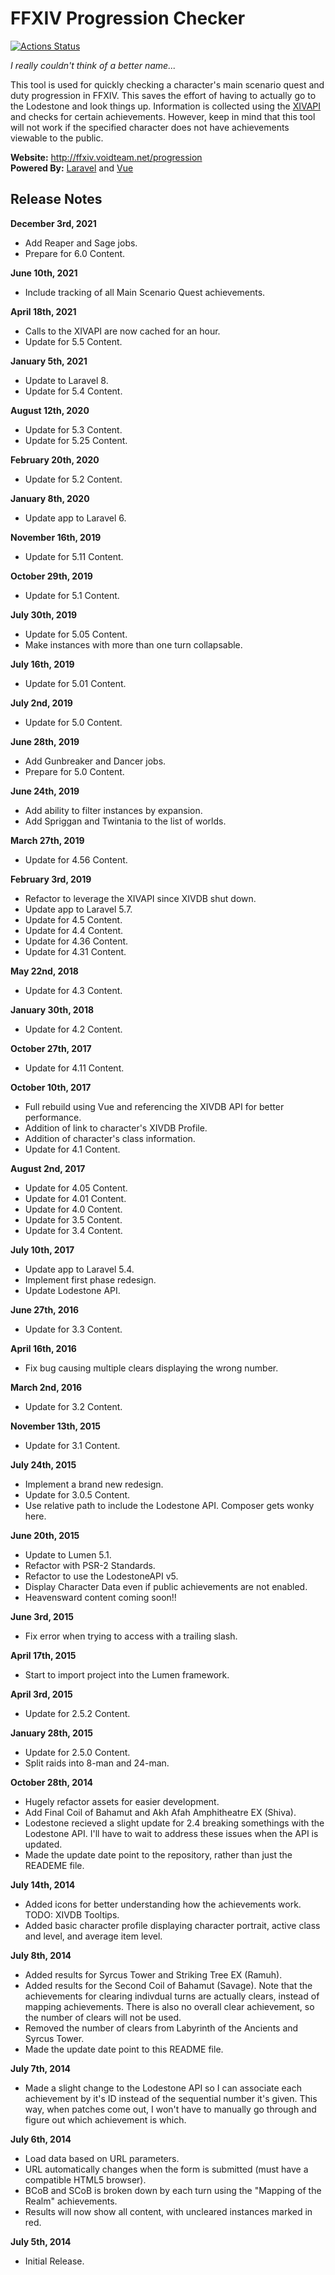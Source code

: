 FFXIV Progression Checker
=========================
[![Actions Status](https://github.com/Colbydude/FFXIVProgressionChecker/workflows/CI/badge.svg)](https://github.com/Colbydude/FFXIVProgressionChecker/actions)

_I really couldn't think of a better name..._

This tool is used for quickly checking a character's main scenario quest and duty progression in FFXIV. This saves the effort of having to actually go to the Lodestone and look things up. Information is collected using the [XIVAPI](https://xivapi.com) and checks for certain achievements. However, keep in mind that this tool will not work if the specified character does not have achievements viewable to the public.

**Website:** http://ffxiv.voidteam.net/progression  
**Powered By:** [Laravel](https://laravel.com/) and [Vue](https://vuejs.org/)

Release Notes
-------------
**December 3rd, 2021**
- Add Reaper and Sage jobs.
- Prepare for 6.0 Content.

**June 10th, 2021**
- Include tracking of all Main Scenario Quest achievements.

**April 18th, 2021**
- Calls to the XIVAPI are now cached for an hour.
- Update for 5.5 Content.

**January 5th, 2021**
- Update to Laravel 8.
- Update for 5.4 Content.

**August 12th, 2020**
- Update for 5.3 Content.
- Update for 5.25 Content.

**February 20th, 2020**
- Update for 5.2 Content.

**January 8th, 2020**
- Update app to Laravel 6.

**November 16th, 2019**
- Update for 5.11 Content.

**October 29th, 2019**
- Update for 5.1 Content.

**July 30th, 2019**
- Update for 5.05 Content.
- Make instances with more than one turn collapsable.

**July 16th, 2019**
- Update for 5.01 Content.

**July 2nd, 2019**
- Update for 5.0 Content.

**June 28th, 2019**
- Add Gunbreaker and Dancer jobs.
- Prepare for 5.0 Content.

**June 24th, 2019**
- Add ability to filter instances by expansion.
- Add Spriggan and Twintania to the list of worlds.

**March 27th, 2019**
- Update for 4.56 Content.

**February 3rd, 2019**
- Refactor to leverage the XIVAPI since XIVDB shut down.
- Update app to Laravel 5.7.
- Update for 4.5 Content.
- Update for 4.4 Content.
- Update for 4.36 Content.
- Update for 4.31 Content.

**May 22nd, 2018**
- Update for 4.3 Content.

**January 30th, 2018**
- Update for 4.2 Content.

**October 27th, 2017**
- Update for 4.11 Content.

**October 10th, 2017**
- Full rebuild using Vue and referencing the XIVDB API for better performance.
- Addition of link to character's XIVDB Profile.
- Addition of character's class information.
- Update for 4.1 Content.

**August 2nd, 2017**
- Update for 4.05 Content.
- Update for 4.01 Content.
- Update for 4.0 Content.
- Update for 3.5 Content.
- Update for 3.4 Content.

**July 10th, 2017**
 - Update app to Laravel 5.4.
 - Implement first phase redesign.
 - Update Lodestone API.

**June 27th, 2016**
 - Update for 3.3 Content.

**April 16th, 2016**
 - Fix bug causing multiple clears displaying the wrong number.

**March 2nd, 2016**
 - Update for 3.2 Content.

**November 13th, 2015**
 - Update for 3.1 Content.

**July 24th, 2015**
 - Implement a brand new redesign.
 - Update for 3.0.5 Content.
 - Use relative path to include the Lodestone API. Composer gets wonky here.

**June 20th, 2015**
 - Update to Lumen 5.1.
 - Refactor with PSR-2 Standards.
 - Refactor to use the LodestoneAPI v5.
 - Display Character Data even if public achievements are not enabled.
 - Heavensward content coming soon!!

**June 3rd, 2015**
 - Fix error when trying to access with a trailing slash.

**April 17th, 2015**
 - Start to import project into the Lumen framework.

**April 3rd, 2015**
 - Update for 2.5.2 Content.

**January 28th, 2015**
 - Update for 2.5.0 Content.
 - Split raids into 8-man and 24-man.

**October 28th, 2014**
 - Hugely refactor assets for easier development.
 - Add Final Coil of Bahamut and Akh Afah Amphitheatre EX (Shiva).
 - Lodestone recieved a slight update for 2.4 breaking somethings with the Lodestone API. I'll have to wait to address these issues when the API is updated.
 - Made the update date point to the repository, rather than just the READEME file.

**July 14th, 2014**
 - Added icons for better understanding how the achievements work. TODO: XIVDB Tooltips.
 - Added basic character profile displaying character portrait, active class and level, and average item level.

**July 8th, 2014**
 - Added results for Syrcus Tower and Striking Tree EX (Ramuh).
 - Added results for the Second Coil of Bahamut (Savage). Note that the achievements for clearing indivdual turns are actually clears, instead of mapping achievements. There is also no overall clear achievement, so the number of clears will not be used.
 - Removed the number of clears from Labyrinth of the Ancients and Syrcus Tower.
 - Made the update date point to this README file.

**July 7th, 2014**
 - Made a slight change to the Lodestone API so I can associate each achievement by it's ID instead of the sequential number it's given. This way, when patches come out, I won't have to manually go through and figure out which achievement is which.

**July 6th, 2014**
 - Load data based on URL parameters.
 - URL automatically changes when the form is submitted (must have a compatible HTML5 browser).
 - BCoB and SCoB is broken down by each turn using the "Mapping of the Realm" achievements.
 - Results will now show all content, with uncleared instances marked in red.

**July 5th, 2014**
 - Initial Release.
